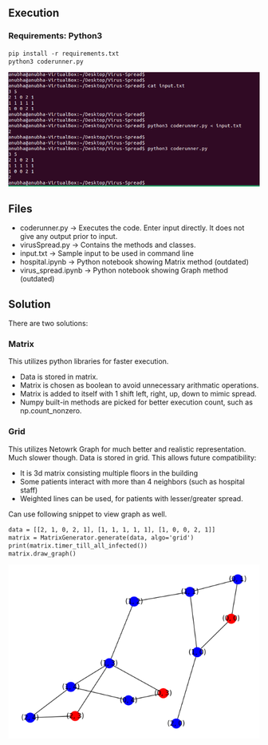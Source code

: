 

## Execution
### Requirements: Python3

```
pip install -r requirements.txt
python3 coderunner.py
```

![plot](./imgs/command.PNG)

## Files

* coderunner.py -> Executes the code. Enter input directly. It does not give any output prior to input.
* virusSpread.py -> Contains the methods and classes.
* input.txt -> Sample input to be used in command line
* hospital.ipynb -> Python notebook showing Matrix method (outdated)
* virus_spread.ipynb -> Python notebook showing Graph method (outdated)

## Solution

There are two solutions:

### Matrix
This utilizes python libraries for faster execution.
* Data is stored in matrix.
* Matrix is chosen as boolean to avoid unnecessary arithmatic operations.
* Matrix is added to itself with 1 shift left, right, up, down to mimic spread.
* Numpy built-in methods are picked for better execution count, such as np.count_nonzero.

### Grid
This utilizes Netowrk Graph for much better and realistic representation.
Much slower though.
Data is stored in grid.
This allows future compatibility:
* It is 3d matrix consisting multiple floors in the building
* Some patients interact with more than 4 neighbors (such as hospital staff)
* Weighted lines can be used, for patients with lesser/greater spread.

Can use following snippet to view graph as well.

    data = [[2, 1, 0, 2, 1], [1, 1, 1, 1, 1], [1, 0, 0, 2, 1]]
    matrix = MatrixGenerator.generate(data, algo='grid')
    print(matrix.timer_till_all_infected())
    matrix.draw_graph()

![plot](./imgs/graph.png)

